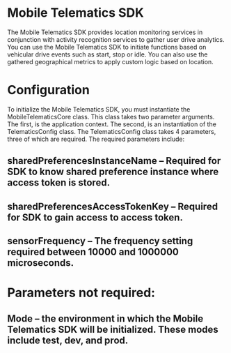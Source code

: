 # Mobile Telematics SDK
The Mobile Telematics SDK provides location monitoring services in conjunction with activity recognition services to gather user drive analytics.
You can use the Mobile Telematics SDK to initiate functions based on vehicular drive events such as start, stop or idle. You can also use the gathered geographical metrics to apply custom logic based on location.

# Configuration

To initialize the Mobile Telematics SDK, you must instantiate the MobileTelematicsCore class. This class takes two parameter arguments. The first, is the application context. The second, is an instantiation of the TelematicsConfig class. The TelematicsConfig class takes 4 parameters, three of which are required. The required parameters include:
## sharedPreferencesInstanceName – Required for SDK to know shared preference instance where access token is stored.
## sharedPreferencesAccessTokenKey – Required for SDK to gain access to access token.
## sensorFrequency – The frequency setting required between 10000 and 1000000 microseconds.
# Parameters not required:
## Mode – the environment in which the Mobile Telematics SDK will be initialized. These modes include test, dev, and prod.
